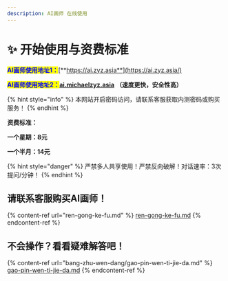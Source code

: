 ```yaml
---
description: AI画师 在线使用
---
```


# ✨ 开始使用与资费标准

<mark style="color:blue;">**AI画师使用地址1：**</mark>[**https://ai.zyz.asia**](https://ai.zyz.asia/)

<mark style="color:blue;">**AI画师使用地址2：**</mark>[**ai.michaelzyz.asia**](https://ai.michaelzyz.asia/) **（速度更快，安全性高）**

{% hint style="info" %}
本网站开启密码访问，请联系客服获取内测密码或购买服务！
{% endhint %}

**资费标准：**

**一个星期：8元**

**一个半月：14元**

{% hint style="danger" %}
严禁多人共享使用！严禁反向破解！对话速率：3次提问/分钟！
{% endhint %}

## 请联系客服购买AI画师！

{% content-ref url="ren-gong-ke-fu.md" %}
[ren-gong-ke-fu.md](ren-gong-ke-fu.md)
{% endcontent-ref %}

## 不会操作？看看疑难解答吧！

{% content-ref url="bang-zhu-wen-dang/gao-pin-wen-ti-jie-da.md" %}
[gao-pin-wen-ti-jie-da.md](bang-zhu-wen-dang/gao-pin-wen-ti-jie-da.md)
{% endcontent-ref %}
